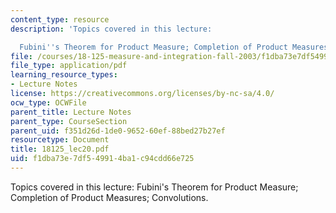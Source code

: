 ```yaml
---
content_type: resource
description: 'Topics covered in this lecture:

  Fubini''s Theorem for Product Measure; Completion of Product Measures; Convolutions.'
file: /courses/18-125-measure-and-integration-fall-2003/f1dba73e7df549914ba1c94cdd66e725_18125_lec20.pdf
file_type: application/pdf
learning_resource_types:
- Lecture Notes
license: https://creativecommons.org/licenses/by-nc-sa/4.0/
ocw_type: OCWFile
parent_title: Lecture Notes
parent_type: CourseSection
parent_uid: f351d26d-1de0-9652-60ef-88bed27b27ef
resourcetype: Document
title: 18125_lec20.pdf
uid: f1dba73e-7df5-4991-4ba1-c94cdd66e725
---
```

Topics covered in this lecture:
Fubini's Theorem for Product Measure; Completion of Product Measures; Convolutions.